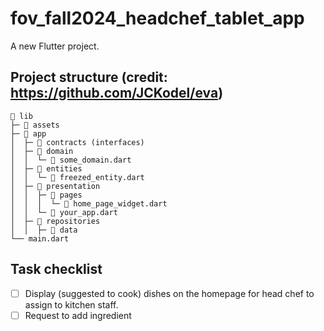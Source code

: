 # fov_fall2024_headchef_tablet_app

A new Flutter project.


## Project structure (credit: https://github.com/JCKodel/eva)
```
📁 lib
├─ 📁 assets
├─ 📁 app
│  ├─ 📁 contracts (interfaces)
│  ├─ 📁 domain
│  │  └─ 📄 some_domain.dart
│  ├─ 📁 entities
│  │  └─ 📄 freezed_entity.dart
│  ├─ 📁 presentation
│  │  ├─ 📁 pages
│  │  │  └─ 📄 home_page_widget.dart
│  │  └─ 📄 your_app.dart
│  ├─ 📁 repositories
│  │  ├─ 📁 data
└── main.dart
```
## Task checklist

 - [ ]	Display (suggested to cook) dishes on the homepage for head chef to assign to kitchen staff.
 - [ ]  Request to add ingredient